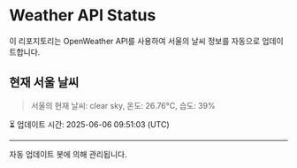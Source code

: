 
# Weather API Status

이 리포지토리는 OpenWeather API를 사용하여 서울의 날씨 정보를 자동으로 업데이트합니다.

## 현재 서울 날씨
> 서울의 현재 날씨: clear sky, 온도: 26.76°C, 습도: 39%

⏳ 업데이트 시간: 2025-06-06 09:51:03 (UTC)

---
자동 업데이트 봇에 의해 관리됩니다.
